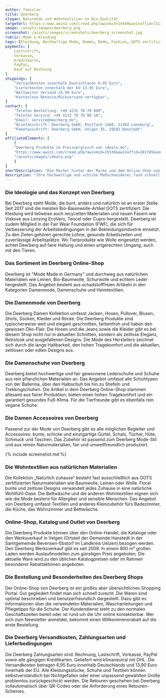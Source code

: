 ```yaml
---
author: Tomislav
title: Deerberg
slogan: Naturmode und Wohntextilien in Bio-Qualität
targetUrl: https://www.awin1.com/cread.php?awinmid=14449&awinaffid=731132
image: /assets/images/deerberg.png
screenshot: /assets/images/screenshots/deerberg_screenshot.jpg
rubric: Mode & Kleidung
tags: [Kleidung, Nachhaltige Mode, Damen, Mode, Fashion, GOTS zertifiziert, Wohntextilien]
payments: [
    Lastschrift,
    Vorkasse,
    Kreditkarte,
    PayPal,
    Kauf auf Rechnung
]
shippings: [
    "Versandkosten innerhalb Deutschlands 6,95 Euro",
    "Lieferkosten innerhalb der EU 13,95 Euro",
    "Weltweiter Versand 24,90 Euro",
    "Kostenlose Retoure/Rückversand verfügbar",
]
contact: [
    "Telefon Bestellung: +49 4131 70 70 000",
    "Telefon Service: +49 4131 70 70 00 10",
    "Email: service@deerberg.de",
    "Briefanschrift: Deerberg GmbH, Postfach 1460, 21304 Lüneburg",
    "Paketanschrift: Deerberg GmbH, Velgen 35, 29582 Hanstedt"
]
affiliateElements: [
    [
    "Deerberg Produkte im Preisvergleich von idealo.de", 
    "https://www.awin1.com/cread.php?awinmid=15536&awinaffid=381745&ued=https%3A%2F%2Fwww.idealo.de%2Fpreisvergleich%2FMainSearchProductCategory.html%3Fq%3DDeerberg", 
    "/assets/images/idealo.png"
    ]
]
shortDescription: "Die Macher hinter der Marke und dem Online-Shop von Deerberg sind Gabi und Stefan Deerberg. Gabi Deerberg begann 1986 mit einer Ledernähmaschine und nähte moderne Lederhosen."
description: "Ihre hochwertige und schicke Maßschneiderei fand schnell so viel Zuspruch, dass sie ausbauen musste. Als der Erfolg stetig stieg, widmete sich auch Stefan Deerberg nur noch der Produktion von umweltfreundlicher Mode „Made in Germany“. Heute ist Deerberg einer der führenden Anbieter für Öko-Lederschuhe, Naturmode und umweltverträgliche Heimtextilien. Der Firmensitz ist in der Lünebürger Heide."
---
```


### Die Ideologie und das Konzept von Deerberg

Bei Deerberg steht Mode, die bunt, anders und natürlich ist an erster Stelle. Seit 2017 sind die meisten Bio-Baumwolle-Artikel GOTS zertifiziert. Die Kleidung wird teilweise auch recycelten Materialien und neuen Fasern wie Viskose aus Lenzing EcoVero, Tencel oder Cupro hergestellt. Deerberg ist zudem Mitglied in der Fair Wear Foundation (FWF), die sich für Verbesserung der Arbeitsbedingungen in der Bekleidungsindustrie einsetzt. Zu den Zielen gehören gerechte Löhne, gesunde Arbeitszeiten und zuverlässige Arbeitsplätze. Wo Tierprodukte wie Wolle eingesetzt werden, achtet Deerberg auf faire Haltung und einen artgerechten Umgang, auch mit den Tieren.

### Das Sortiment im Deerberg Online-Shop

Deerberg ist "Mode Made in Germany" und durchweg aus natürlichen Materialien wie Leinen, Bio-Baumwolle, Schurwolle und echtem Leder hergestellt. Das Angebot besteht aus schadstofffreien Artikeln in den Kategorien Damenmode, Damenschuhe und Heimtextilien.

### Die Damenmode von Deerberg

Die Deerberg Damen Kollektion umfasst Jacken, Hosen, Pullover, Blusen, Shirts, Socken, Kleider und Röcke. Die Deerberg Produkte sind typischerweise weit und elegant geschnitten, farbenfroh und haben den gewissen Öko-Flair. Die Hosen und die Jeans sowie die Kleider gibt es bei diesem Shop nicht nur in aktuellen Schnitten, sondern als zeitlose Eleganz, Retrolook und ausgefallenen Designs. Die Mode des Herstellers zeichnet sich durch die lange Haltbarkeit, den hohen Tragekomfort und die aktuellen, zeitlosen oder edlen Designs aus. 

### Die Damenschuhe von Deerberg

Deerberg bietet hochwertige und fair gewonnene Lederschuhe und Schuhe aus rein pflanzlichen Materialien an. Das Angebot umfasst alle Schuhtypen von der Ballerina, über den Halbschuh bis hin zu Stiefeln und Trekkingschuhen. Die Artikel in dem Deerberg Online-Shop stammen allesamt aus fairer Produktion, bieten einen hohen Tragekomfort und ein garantiert gesundes Fuß-Klima. Für die Tierfreunde gibt es ebenfalls rein vegane Schuhe.

### Die Damen Accessoires von Deerberg

Passend zur der Mode von Deerberg gibt es alle möglichen Begleiter und Accessoires: bunte, schicke und einzigartige Gürtel, Schals, Tücher, Hüte, Schmuck und Taschen. Das Zubehör ist passend zum Deerberg Mode-Stil und aus reinen Naturmaterialien, fair und umweltfreundlich produziert.

{% include screenshot.md %}

### Die Wohntextilien aus natürlichen Materialien

Die Kollektion „Natürlich zuhause“ besteht fast ausschließlich aus GOTS zertifizierten Naturmaterialien wie Baumwolle, Leinen oder Wolle. Floral bunte und zeitlose Designs verwandelt jedes Zuhause in eine natürliche Wohlfühl-Oase. Die Bettwäsche und die anderen Wohntextilien eignen sich wie die Mode bestens für Allergiker und sensible Menschen. Das Angebot von Deerberg umfasst Textilien und anderes Kleinzubehör fürs Badezimmer, die Küche, das Wohnzimmer und Bettwäsche.

### Online-Shop, Katalog und Outlet von Deerberg

Die Deerberg Produkte können über den Online-Handel, die Kataloge oder den Werksverkauf in Velgen (Ortsteil der Gemeinde Hanstedt in der Samtgemeinde Bevensen-Ebstorf im Landkreis Uelzen) bezogen werden. Den Deerberg Werksverkauf gibt es seit 2008. In einem 800 m² großen Laden werden Auslaufmodellen zum günstigen Preis angeboten. Die aktuelle Ware wird zu den üblichen Katalogpreisen oder im Rahmen besonderer Rabattaktionen angeboten.

### Die Bestellung und Besonderheiten des Deerberg Shops

Der Online-Shop von Deerberg ist ein großes aber übersichtliches Shopping Portal. Gut gegliedert findet man sich schnell zurecht. Die Waren sind optimal beschrieben und benutzerfreundlich dargestellt. Dazu gibt es Informationen über die verwendeten Materialien, Waschanleitungen und Pflegetipps für die Schuhe. Der Kundendienst steht zu den normalen Geschäftszeiten bereit oder ist rund um die Uhr online kontaktierbar. Wer sich zum Newsletter anmeldet, bekommt einen Willkommensrabatt auf die erste Bestellung.

### Die Deerberg Versandkosten, Zahlungsarten und Lieferbedingungen

Die Deerberg Zahlungsarten sind: Rechnung, Lastschrift, Vorkasse, PayPal sowie alle gängigen Kreditkarten. Geliefert wird klimaneutral mit DHL. Die Versandkosten betragen 6,95 Euro innerhalb Deutschlands und 13,90 Euro innerhalb der EU. Alle Kleidungsstücke, Schuhe und Textilien können selbstverständlich bei Nichtgefallen oder einer unpassend gewählten Größe problemlos zurückgeschickt werden. Die Retouren geschehen bei Deerberg vollautomatisch über QR-Codes oder die Anforderung eines Retouren-Scheines.
